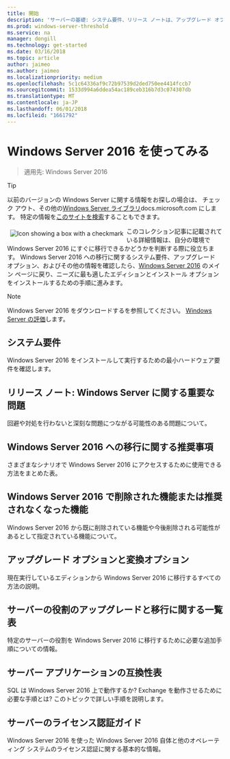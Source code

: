 ```yaml
---
title: 開始
description: 'サーバーの基礎: システム要件、リリース ノートは、アップグレード オプション'
ms.prod: windows-server-threshold
ms.service: na
manager: dongill
ms.technology: get-started
ms.date: 03/16/2018
ms.topic: article
author: jaimeo
ms.author: jaimeo
ms.localizationpriority: medium
ms.openlocfilehash: 5c1c64336af9c72b97539d2ded750ee4414fccb7
ms.sourcegitcommit: 1533d994a6ddea54ac189ceb316b7d3c074307db
ms.translationtype: MT
ms.contentlocale: ja-JP
ms.lasthandoff: 06/01/2018
ms.locfileid: "1661792"
---
```

# <a name="get-started-with-windows-server-2016"></a>Windows Server 2016 を使ってみる

>適用先: Windows Server 2016

>[!TIP]
> 以前のバージョンの Windows Server に関する情報をお探しの場合は、 チェック アウト、その他の[Windows Server ライブラリ](/previous-versions/windows/)docs.microsoft.com にします。 特定の情報を[このサイトを検索](https://docs.microsoft.com/search/index?search=Windows+Server&dataSource=previousVersions)することもできます。

<img src="../media/landing-icons/getstarted.png" style='float:left; padding:.5em;' alt="Icon showing a box with a checkmark"> このコレクション記事に記載されている詳細情報は、自分の環境で Windows Server 2016 にすぐに移行できるかどうかを判断する際に役立ちます。 Windows Server 2016 への移行に関するシステム要件、アップグレード オプション、およびその他の情報を確認したら、[Windows Server 2016](Windows-Server-2016.md) のメイン ページに戻り、ニーズに最も適したエディションとインストール オプションをインストールするための手順に進みます。 

>[!Note]
> Windows Server 2016 をダウンロードするを参照してください。 [Windows Server の評価](https://www.microsoft.com/evalcenter/evaluate-windows-server-2016)します。


## [<a name="system-requirements"></a>システム要件](system-requirements.md)
Windows Server 2016 をインストールして実行するための最小ハードウェア要件を確認します。

## [<a name="release-notes-important-issues-in-windows-server"></a>リリース ノート: Windows Server に関する重要な問題](Windows-Server-2016-GA-Release-Notes.md)
回避や対処を行わないと深刻な問題につながる可能性のある問題について。

## [<a name="recommendations-for-moving-to-windows-server-2016"></a>Windows Server 2016 への移行に関する推奨事項](Recommendations-moving-to-Server2016.md)
さまざまなシナリオで Windows Server 2016 にアクセスするために使用できる方法をまとめた表。

## [<a name="features-removed-or-deprecated-in--windows-server-2016"></a>Windows Server 2016 で削除された機能または推奨されなくなった機能](deprecated-features.md)
Windows Server 2016 から既に削除されている機能や今後削除される可能性があるとして指定されている機能について。

## [<a name="upgrade-and-conversion-options"></a>アップグレード オプションと変換オプション](Supported-Upgrade-Paths.md)
現在実行しているエディションから Windows Server 2016 に移行するすべての方法の説明。

## [<a name="server-role-upgrade-and-migration-matrix"></a>サーバーの役割のアップグレードと移行に関する一覧表](Server-Role-Upgradeability-Table.md)
特定のサーバーの役割を Windows Server 2016 に移行するために必要な追加手順についての情報。

## [<a name="server-application-compatibility-table"></a>サーバー アプリケーションの互換性表](Server-Application-Compatibility.md)
SQL は Windows Server 2016 上で動作するか?  Exchange を動作させるために必要な手順とは?  このトピックで詳しい手順を説明します。

## [<a name="server-activation-guide"></a>サーバーのライセンス認証ガイド](Server-2016-activation.md)
Windows Server 2016 を使った Windows Server 2016 自体と他のオペレーティング システムのライセンス認証に関する基本的な情報。


